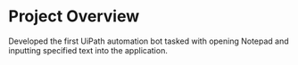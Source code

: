 # Project Overview

Developed the first UiPath automation bot tasked with opening Notepad and inputting specified text into the application.
